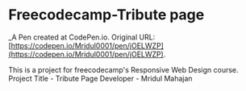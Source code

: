 # Freecodecamp-Tribute page
 _A Pen created at CodePen.io. Original URL: [https://codepen.io/Mridul0001/pen/jOELWZP](https://codepen.io/Mridul0001/pen/jOELWZP).

 This is a project for freecodecamp's Responsive Web Design course.
Project Title - Tribute Page
Developer - Mridul Mahajan